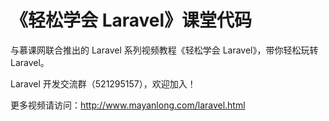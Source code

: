 
# 《轻松学会 Laravel》课堂代码

与慕课网联合推出的 Laravel 系列视频教程《轻松学会 Laravel》，带你轻松玩转 Laravel。

Laravel 开发交流群（521295157），欢迎加入！

更多视频请访问：http://www.mayanlong.com/laravel.html
